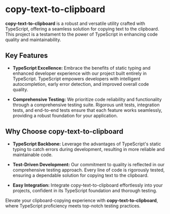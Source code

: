 # copy-text-to-clipboard

**copy-text-to-clipboard** is a robust and versatile utility crafted with TypeScript, offering a seamless solution for copying text to the clipboard. This project is a testament to the power of TypeScript in enhancing code quality and maintainability.

## Key Features

- **TypeScript Excellence:** Embrace the benefits of static typing and enhanced developer experience with our project built entirely in TypeScript. TypeScript empowers developers with intelligent autocompletion, early error detection, and improved overall code quality.

- **Comprehensive Testing:** We prioritize code reliability and functionality through a comprehensive testing suite. Rigorous unit tests, integration tests, and end-to-end tests ensure that each feature works seamlessly, providing a robust foundation for your application.

## Why Choose copy-text-to-clipboard

- **TypeScript Backbone:** Leverage the advantages of TypeScript's static typing to catch errors during development, resulting in more reliable and maintainable code.

- **Test-Driven Development:** Our commitment to quality is reflected in our comprehensive testing approach. Every line of code is rigorously tested, ensuring a dependable solution for copying text to the clipboard.

- **Easy Integration:** Integrate copy-text-to-clipboard effortlessly into your projects, confident in its TypeScript foundation and thorough testing.

Elevate your clipboard-copying experience with **copy-text-to-clipboard**, where TypeScript proficiency meets top-notch testing practices.
